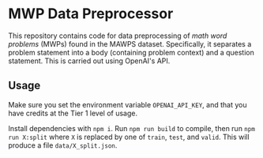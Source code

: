 # MWP Data Preprocessor

This repository contains code for data preprocessing
of _math word problems_ (MWPs) found in
the MAWPS dataset.
Specifically, it separates a problem statement into a body (containing problem context)
and a question statement.
This is carried out using OpenAI's API.

## Usage

Make sure you set the environment variable `OPENAI_API_KEY`,
and that you have credits at the Tier 1 level of usage.

Install dependencies with `npm i`.
Run `npm run build` to compile, then run
`npm run X:split` where `X` is replaced by one of `train`, `test`, and `valid`.
This will produce a file `data/X_split.json`.
